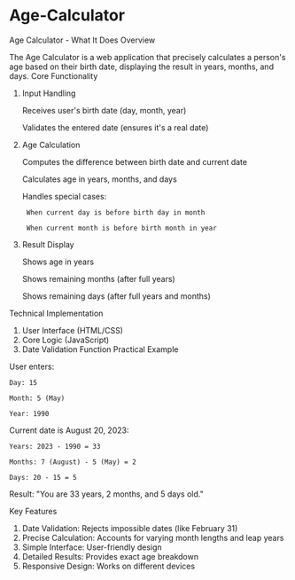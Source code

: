 # Age-Calculator
Age Calculator - What It Does
Overview

The Age Calculator is a web application that precisely calculates a person's age based on their birth date, displaying the result in years, months, and days.
Core Functionality
1. Input Handling

    Receives user's birth date (day, month, year)

    Validates the entered date (ensures it's a real date)

2. Age Calculation

    Computes the difference between birth date and current date

    Calculates age in years, months, and days

    Handles special cases:

        When current day is before birth day in month

        When current month is before birth month in year

3. Result Display

    Shows age in years

    Shows remaining months (after full years)

    Shows remaining days (after full years and months)

Technical Implementation
1. User Interface (HTML/CSS)
2. Core Logic (JavaScript)
3. Date Validation Function
Practical Example

User enters:

    Day: 15

    Month: 5 (May)

    Year: 1990

Current date is August 20, 2023:

    Years: 2023 - 1990 = 33

    Months: 7 (August) - 5 (May) = 2

    Days: 20 - 15 = 5

Result: "You are 33 years, 2 months, and 5 days old."

Key Features
   1. Date Validation: Rejects impossible dates (like February 31)
   2. Precise Calculation: Accounts for varying month lengths and leap years
   3. Simple Interface: User-friendly design
   4. Detailed Results: Provides exact age breakdown
   5. Responsive Design: Works on different devices
    
